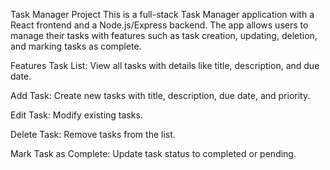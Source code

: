 Task Manager Project
This is a full-stack Task Manager application with a React frontend and a Node.js/Express backend. The app allows users to manage their tasks with features such as task creation, updating, deletion, and marking tasks as complete.

Features
Task List: View all tasks with details like title, description, and due date.

Add Task: Create new tasks with title, description, due date, and priority.

Edit Task: Modify existing tasks.

Delete Task: Remove tasks from the list.

Mark Task as Complete: Update task status to completed or pending.
